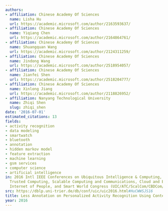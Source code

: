 ```yaml
---
authors:
- affiliation: Chinese Academy Of Sciences
  name: Lisha Hu
  url: https://academic.microsoft.com/author/2163593637/
- affiliation: Chinese Academy Of Sciences
  name: Yiqiang Chen
  url: https://academic.microsoft.com/author/2164864761/
- affiliation: Chinese Academy Of Sciences
  name: Shuangquan Wang
  url: https://academic.microsoft.com/author/2124311259/
- affiliation: Chinese Academy Of Sciences
  name: Jindong Wang
  url: https://academic.microsoft.com/author/2518954057/
- affiliation: Chinese Academy Of Sciences
  name: Jianfei Shen
  url: https://academic.microsoft.com/author/2518204777/
- affiliation: Chinese Academy Of Sciences
  name: Xinlong Jiang
  url: https://academic.microsoft.com/author/2118826952/
- affiliation: Nanyang Technological University
  name: Zhiqi Shen
  slug: zhiqi_shen
date: '2016-07-01'
estimated_citations: 13
fields:
- activity recognition
- data modeling
- smartwatch
- bluetooth
- annotation
- hidden markov model
- feature extraction
- machine learning
- gsm services
- computer science
- artificial intelligence
in: 2016 Intl IEEE Conferences on Ubiquitous Intelligence & Computing, Advanced and
  Trusted Computing, Scalable Computing and Communications, Cloud and Big Data Computing,
  Internet of People, and Smart World Congress (UIC/ATC/ScalCom/CBDCom/IoP/SmartWorld)
src: https://dblp.uni-trier.de/db/conf/uic/uic2016.html#HuCWWSJS16
title: Less Annotation on Personalized Activity Recognition Using Context Data
year: 2016
---
```

